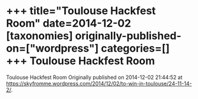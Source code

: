 +++
title="Toulouse Hackfest Room"
date=2014-12-02
[taxonomies]
originally-published-on=["wordpress"]
categories=[]
+++
Toulouse Hackfest Room
======================

Toulouse Hackfest Room
Originally published on 2014-12-02 21:44:52 at https://skyfromme.wordpress.com/2014/12/02/to-win-in-toulouse/24-11-14-2/.
